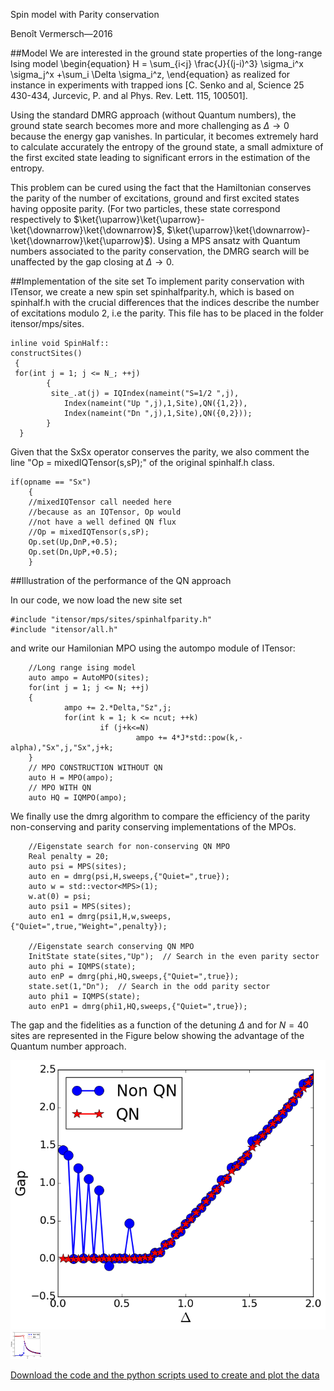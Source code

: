 <span class='article_title'>Spin model with Parity conservation</span>

<span class='article_sig'>Benoît Vermersch&mdash;2016</span>

##Model
We are interested in the ground state properties of the long-range Ising model
\begin{equation}
H = \sum_{i<j} \frac{J}{(j-i)^3} \sigma_i^x \sigma_j^x +\sum_i \Delta \sigma_i^z, 
\end{equation}
as realized for instance in experiments with trapped ions [C. Senko and al, Science 25 430-434, Jurcevic, P. and al Phys. Rev. Lett. 115, 100501].


Using the standard DMRG approach (without Quantum numbers), the ground state search becomes more and more challenging as  $\Delta\to0$ because the energy gap vanishes.
In particular, it becomes extremely hard to calculate accurately the entropy of the ground state, a small admixture of the first excited state leading to significant errors in the estimation of the entropy.

This problem can be cured using the fact that the Hamiltonian conserves the parity of the number of excitations, ground and first excited states having opposite parity. 
(For two particles, these state correspond respectively to $\ket{\uparrow}\ket{\uparrow}-\ket{\downarrow}\ket{\downarrow}$, $\ket{\uparrow}\ket{\downarrow}-\ket{\downarrow}\ket{\uparrow}$).
Using a MPS ansatz with Quantum numbers associated to the parity conservation, the DMRG search will be unaffected by the gap closing at $\Delta\to 0$.

##Implementation of the site set
To implement parity conservation with ITensor, we create a new spin set spinhalfparity.h, which is based on spinhalf.h with the crucial differences that the indices describe the number of excitations modulo 2, i.e the parity. This file has to be placed in the folder itensor/mps/sites.


    inline void SpinHalf::
    constructSites()
     {
     for(int j = 1; j <= N_; ++j)
            {
             site_.at(j) = IQIndex(nameint("S=1/2 ",j),
                Index(nameint("Up ",j),1,Site),QN({1,2}),
                Index(nameint("Dn ",j),1,Site),QN({0,2}));
            }
      }

Given that the SxSx operator conserves the parity, we also comment the line  "Op = mixedIQTensor(s,sP);" of the original spinhalf.h class.


    if(opname == "Sx")
        {
        //mixedIQTensor call needed here
        //because as an IQTensor, Op would
        //not have a well defined QN flux
        //Op = mixedIQTensor(s,sP);
        Op.set(Up,DnP,+0.5);
        Op.set(Dn,UpP,+0.5);
        }


##Illustration of the performance of the QN approach

In our code, we now load the new site set


    #include "itensor/mps/sites/spinhalfparity.h"
    #include "itensor/all.h"


and write our Hamilonian MPO using the autompo module of ITensor:

        //Long range ising model
        auto ampo = AutoMPO(sites);
        for(int j = 1; j <= N; ++j)
        {
                ampo += 2.*Delta,"Sz",j;
                for(int k = 1; k <= ncut; ++k)
                        if (j+k<=N)
                                ampo += 4*J*std::pow(k,-alpha),"Sx",j,"Sx",j+k;
        }
        // MPO CONSTRUCTION WITHOUT QN
        auto H = MPO(ampo);
        // MPO WITH QN
        auto HQ = IQMPO(ampo);


We finally use the dmrg algorithm to compare the efficiency of the parity non-conserving and parity conserving implementations of the MPOs.


        //Eigenstate search for non-conserving QN MPO
        Real penalty = 20;
        auto psi = MPS(sites);
        auto en = dmrg(psi,H,sweeps,{"Quiet=",true});
        auto w = std::vector<MPS>(1);
        w.at(0) = psi;
        auto psi1 = MPS(sites);
        auto en1 = dmrg(psi1,H,w,sweeps,{"Quiet=",true,"Weight=",penalty});

        //Eigenstate search conserving QN MPO
        InitState state(sites,"Up");  // Search in the even parity sector
        auto phi = IQMPS(state);
        auto enP = dmrg(phi,HQ,sweeps,{"Quiet=",true});
        state.set(1,"Dn");  // Search in the odd parity sector
        auto phi1 = IQMPS(state);
        auto enP1 = dmrg(phi1,HQ,sweeps,{"Quiet=",true});

     
The gap and the fidelities as a function of the detuning $\Delta$  and for $N=40$ sites are represented in the Figure below showing the advantage of the Quantum number approach.

<img src="gap.png" alt="Diagram" style="width:50x;"/>
<img src="entropyGS.png" alt="Diagram" style="width:50px;"/>

 
<a href="parity_QN.zip">Download the code and the python scripts used to create and plot the data</a>



